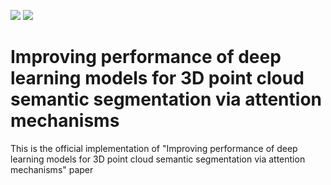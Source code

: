 ![](https://github.com/grgzam/Attention_Mechanisms_for_3D_Semantic_Segmentation/blob/main/imgs/SemanticKITTI_viz.jpg)
![](https://github.com/grgzam/Attention_Mechanisms_for_3D_Semantic_Segmentation/blob/main/imgs/Street3D_viz.jpg)

# Improving performance of deep learning models for 3D point cloud semantic segmentation via attention mechanisms
This is the official implementation of "Improving performance of deep learning models for 3D point cloud semantic segmentation via attention mechanisms" paper
